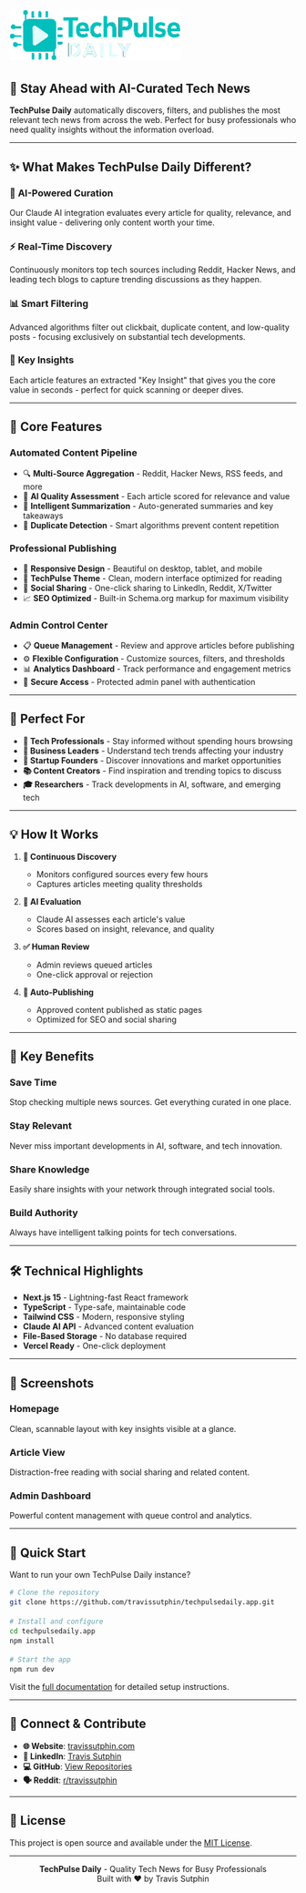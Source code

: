 # <img src="/public/images/techpulsedaily.png" alt="TechPulse Daily" width="300" />

## 🚀 Stay Ahead with AI-Curated Tech News

**TechPulse Daily** automatically discovers, filters, and publishes the most relevant tech news from across the web. Perfect for busy professionals who need quality insights without the information overload.

---

## ✨ What Makes TechPulse Daily Different?

### 🤖 **AI-Powered Curation**
Our Claude AI integration evaluates every article for quality, relevance, and insight value - delivering only content worth your time.

### ⚡ **Real-Time Discovery**
Continuously monitors top tech sources including Reddit, Hacker News, and leading tech blogs to capture trending discussions as they happen.

### 📊 **Smart Filtering**
Advanced algorithms filter out clickbait, duplicate content, and low-quality posts - focusing exclusively on substantial tech developments.

### 💎 **Key Insights**
Each article features an extracted "Key Insight" that gives you the core value in seconds - perfect for quick scanning or deeper dives.

---

## 🎯 Core Features

### **Automated Content Pipeline**
- 🔍 **Multi-Source Aggregation** - Reddit, Hacker News, RSS feeds, and more
- 🧠 **AI Quality Assessment** - Each article scored for relevance and value
- 📝 **Intelligent Summarization** - Auto-generated summaries and key takeaways
- 🔄 **Duplicate Detection** - Smart algorithms prevent content repetition

### **Professional Publishing**
- 📱 **Responsive Design** - Beautiful on desktop, tablet, and mobile
- 🎨 **TechPulse Theme** - Clean, modern interface optimized for reading
- 🔗 **Social Sharing** - One-click sharing to LinkedIn, Reddit, X/Twitter
- 📈 **SEO Optimized** - Built-in Schema.org markup for maximum visibility

### **Admin Control Center**
- 📋 **Queue Management** - Review and approve articles before publishing
- ⚙️ **Flexible Configuration** - Customize sources, filters, and thresholds
- 📊 **Analytics Dashboard** - Track performance and engagement metrics
- 🔐 **Secure Access** - Protected admin panel with authentication

---

## 🎯 Perfect For

- **📱 Tech Professionals** - Stay informed without spending hours browsing
- **💼 Business Leaders** - Understand tech trends affecting your industry
- **🚀 Startup Founders** - Discover innovations and market opportunities
- **📚 Content Creators** - Find inspiration and trending topics to discuss
- **🎓 Researchers** - Track developments in AI, software, and emerging tech

---

## 💡 How It Works

1. **🔄 Continuous Discovery**
   - Monitors configured sources every few hours
   - Captures articles meeting quality thresholds

2. **🧪 AI Evaluation**
   - Claude AI assesses each article's value
   - Scores based on insight, relevance, and quality

3. **✅ Human Review**
   - Admin reviews queued articles
   - One-click approval or rejection

4. **📢 Auto-Publishing**
   - Approved content published as static pages
   - Optimized for SEO and social sharing

---

## 🌟 Key Benefits

### Save Time
Stop checking multiple news sources. Get everything curated in one place.

### Stay Relevant
Never miss important developments in AI, software, and tech innovation.

### Share Knowledge
Easily share insights with your network through integrated social tools.

### Build Authority
Always have intelligent talking points for tech conversations.

---

## 🛠️ Technical Highlights

- **Next.js 15** - Lightning-fast React framework
- **TypeScript** - Type-safe, maintainable code
- **Tailwind CSS** - Modern, responsive styling
- **Claude AI API** - Advanced content evaluation
- **File-Based Storage** - No database required
- **Vercel Ready** - One-click deployment

---

## 📸 Screenshots

### Homepage
Clean, scannable layout with key insights visible at a glance.

### Article View
Distraction-free reading with social sharing and related content.

### Admin Dashboard
Powerful content management with queue control and analytics.

---

## 🚀 Quick Start

Want to run your own TechPulse Daily instance?

```bash
# Clone the repository
git clone https://github.com/travissutphin/techpulsedaily.app.git

# Install and configure
cd techpulsedaily.app
npm install

# Start the app
npm run dev
```

Visit the [full documentation](https://github.com/travissutphin/techpulsedaily.app/wiki) for detailed setup instructions.

---

## 🤝 Connect & Contribute

- **🌐 Website**: [travissutphin.com](https://travissutphin.com)
- **💼 LinkedIn**: [Travis Sutphin](https://linkedin.com/in/travis-sutphin-4472a1a/)
- **💻 GitHub**: [View Repositories](https://github.com/travissutphin)
- **🗣️ Reddit**: [r/travissutphin](https://reddit.com/r/travissutphin)

---

## 📄 License

This project is open source and available under the [MIT License](LICENSE).

---

<div align="center">
  <strong>TechPulse Daily</strong> - Quality Tech News for Busy Professionals
  <br>
  Built with ❤️ by Travis Sutphin
</div>